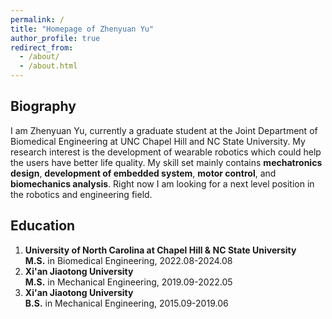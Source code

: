 ```yaml
---
permalink: /
title: "Homepage of Zhenyuan Yu"
author_profile: true
redirect_from: 
  - /about/
  - /about.html
---
```


Biography
------
I am Zhenyuan Yu, currently a graduate student at the Joint Department of Biomedical Engineering at UNC Chapel Hill and NC State University. My research interest is the development of wearable robotics which could help the users have better life quality. My skill set mainly contains **mechatronics design**, **development of embedded system**, **motor control**, and **biomechanics analysis**. Right now I am looking for a next level position in the robotics and engineering field. 

Education
------
1. **University of North Carolina at Chapel Hill & NC State University**      
   **M.S.** in Biomedical Engineering, 2022.08-2024.08   
2. **Xi'an Jiaotong University**     
   **M.S.** in Mechanical Engineering, 2019.09-2022.05
3. **Xi'an Jiaotong University**      
   **B.S.** in Mechanical Engineering, 2015.09-2019.06

